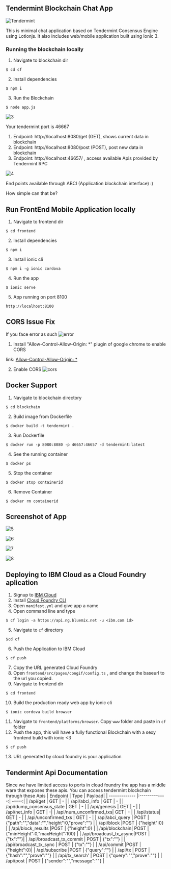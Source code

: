 ## Tendermint Blockchain Chat App
![Tendermint](http://www.peerity.io/images/Tendermint-logo2.png)

This is minimal chat application based on Tendermint Consensus Engine using Lotionjs. It also includes web/mobile application built using Ionic 3.

### Running the blockchain locally
1. Navigate to blockchain dir 
```
$ cd cf
```
2. Install dependencies 
```
$ npm i 
```
3. Run the Blockchain
``` 
$ node app.js
```

![3](img/3.png)

Your tendermint port is 46667

1. Endpoint: http://localhost:8080/get (GET), shows current data in blockchain
2. Endpoint: http://localhost:8080/post (POST), post new data in blockchain
3. Endpoint: http://localhost:46657/ , access available Apis provided by Tendermint RPC 

![4](img/4.png)

End points available through ABCI (Application blockchain interface) :)

How simple can that be?

## Run FrontEnd Mobile Application locally
1. Navigate to frontend dir
```
$ cd frontend
```
2. Install dependencies
```
$ npm i
```
3. Install ionic cli 
```
$ npm i -g ionic cordova
```
4. Run the app
```
$ ionic serve
```
5. App running on port 8100
```
http://localhost:8100
```
## CORS Issue Fix 
If you face error as such 
![error](img/error.png)

1. Install "Allow-Control-Allow-Origin: *" plugin of google chrome to enable CORS

link: [Allow-Control-Allow-Origin: *](https://chrome.google.com/webstore/detail/allow-control-allow-origi/nlfbmbojpeacfghkpbjhddihlkkiljbi?hl=en)

2. Enable CORS 
![cors](img/cors.png)

## Docker Support 
1. Navigate to blockchain directory
```
$ cd blockchain
```
2. Build image from Dockerfile
```
$ docker build -t tendermint .
```
3. Run Dockerfile
```
$ docker run -p 8080:8080 -p 46657:46657 -d tendermint:latest
```
4. See the running container
```
$ docker ps
```
5. Stop the container
```
$ docker stop containerid
``` 
6. Remove Container
```
$ docker rm containerid
```

## Screenshot of App

![5](img/5.png)


![6](img/6.png)


![7](img/7.png)


![8](img/8.png)

## Deploying to IBM Cloud as a Cloud Foundry aplication
1. Signup to [IBM Cloud](https://console.bluemix.net/registration/)
2. Install [Cloud Foundry CLI](https://docs.cloudfoundry.org/cf-cli/install-go-cli.html)
3. Open ```manifest.yml``` and give app a name
4. Open command line and type 
```
$ cf login -a https://api.ng.bluemix.net -u <ibm.com id>
``` 
5. Navigate to ```cf``` directory 
```
$cd cf
```
6. Push the Application to IBM Cloud
```
$ cf push
```
7. Copy the URL generated Cloud Foundry
8. Open ```frontend/src/pages/congif/config.ts``` , and change the baseurl to the url you copied.
9. Navigate to frontend dir
```
$ cd frontend
```
10. Build the production ready web app by ionic cli
```
$ ionic cordova build browser
```
11. Navigate to ```frontend/platforms/browser```. Copy ```www``` folder and paste in ```cf``` folder
12. Push the app, this will have a fully functional Blockchain with a sexy frontend build with ionic <3
```
$ cf push
```
13. URL generated by cloud foundry is your application

## Tendermint Api Documentation
Since we have limited access to ports in cloud foundry the app has a middle ware that exposes these apis. You can access tendermint blockchain through these Apis
| Endpoint      | Type          | Payload|
| ------------- |:-------------:| -----:|
| /api/get    | GET | - |
| /api/abci_info    | GET | - |
| /api/dump_consensus_state     | GET      |   - |
| /api/genesis | GET      |    - |
| /api/net_info | GET   |    -|
| /api/num_unconfirmed_txs| GET     |   - |
| /api/status| GET     |    - |
| /api/unconfirmed_txs | GET     |   - |
| /api/abci_query | POST      |    {"path":"","data":"","height":0,"prove":""} |
| /api/block |POST     |    {"height":0} |
| /api/block_results |POST      |     {"height":0} |
| /api/blockchain| POST      |    {"minHeight":0,"maxHeight":100} |
| /api/broadcast_tx_async|POST     |    {"tx":""}|
| /api/broadcast_tx_commit | POST     |    {"tx":""} |
| /api/broadcast_tx_sync | POST      |    {"tx":""} |
| /api/commit |POST    |     {"height":0}|
| /api/subscribe |POST      |    {"query":""} |
| /api/tx | POST      |    {"hash":"","prove":""}  |
| /api/tx_search' | POST     |    {"query":"","prove":""} |
| /api/post    | POST | {"sender":"","message":""} |